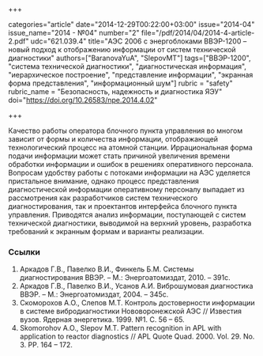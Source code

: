 +++

categories="article"
date="2014-12-29T00:22:00+03:00"
issue="2014-04"
issue_name="2014 - №04"
number="2"
file="/pdf/2014/04/2014-4-article-2.pdf"
udc="621.039.4"
title="АЭС 2006 с энергоблоками ВВЭР-1200 – новый подход к отображению информации от систем технической диагностики"
authors=["BaranovaYuA", "SlepovMT"]
tags=["ВВЭР-1200", "система технической диагностики", "диагностическая информация", "иерархическое построение", "представление информации", "экранная форма представления", "информационный шум"]
rubric = "safety"
rubric_name = "Безопасность, надежность и диагностика ЯЭУ"
doi="https://doi.org/10.26583/npe.2014.4.02"

+++

Качество работы оператора блочного пункта управления во многом зависит от формы и количества информации, отображающей технологический процесс на атомной станции. Иррациональная форма подачи информации может стать причиной увеличения времени обработки информации и ошибок в решениях оперативного персонала. Вопросам удобству работы с потоками информации на АЭС уделяется пристальное внимание, однако процесс представления диагностической информации оперативному персоналу выпадает из рассмотрения как разработчиков систем технического диагностирования, так и проектантов интерфейса блочного пункта управления. Приводятся анализ информации, поступающей с систем технической диагностики, выводимой на верхний уровень, разработка требований к экранным формам и варианты реализации.

### Ссылки

1. Аркадов Г.В., Павелко В.И., Финкель Б.М. Системы диагностирования ВВЭР. – М.: Энергоатомиздат, 2010. – 391с.
2. Аркадов Г.В., Павелко В.И., Усанов А.И. Виброшумовая диагностика ВВЭР. – М.: Энергоатомиздат, 2004. – 345с.
3. Скоморохов А.О., Слепов М.Т. Контроль достоверности информации в системе вибродиагностики Нововоронежской АЭС // Известия вузов. Ядерная энергетика. 1999. №1. С. 56 – 65.
4. Skomorohov А.О., Slepov M.T. Pattern recognition in APL with application to reactor diagnostics // APL Quote Quad. 2000. Vol. 29. No. 3. PP. 164 – 172.